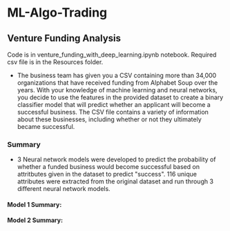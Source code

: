 # ML-Algo-Trading


## **Venture Funding Analysis**

Code is in venture_funding_with_deep_learning.ipynb notebook.  Required csv file is in the Resources folder.

* The business team has given you a CSV containing more than 34,000 organizations that have received funding from Alphabet Soup over the years. With your knowledge of machine learning and neural networks, you decide to use the features in the provided dataset to create a binary classifier model that will predict whether an applicant will become a successful business. The CSV file contains a variety of information about these businesses, including whether or not they ultimately became successful.

### **Summary** ##

* 3 Neural network models were developed to predict the probability of whether a funded business would become successful based on attritbutes given in the dataset to predict "success".  116 unique attributes were extracted from the original dataset and run through 3 different neural network models.


#### **Model 1 Summary:** ####





#### **Model 2 Summary:** ####


